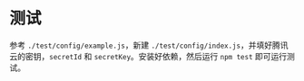 # 测试

参考 `./test/config/example.js`，新建 `./test/config/index.js`，并填好腾讯云的密钥，`secretId` 和 `secretKey`。安装好依赖，然后运行 `npm test` 即可运行测试。